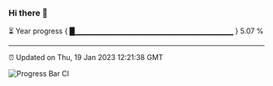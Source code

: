 ### Hi there 👋

⏳ Year progress { █▁▁▁▁▁▁▁▁▁▁▁▁▁▁▁▁▁▁▁▁▁▁▁▁▁▁▁▁▁ } 5.07 %

---

⏰ Updated on Thu, 19 Jan 2023 12:21:38 GMT

![Progress Bar CI](https://github.com/liununu/liununu/workflows/Progress%20Bar%20CI/badge.svg)
